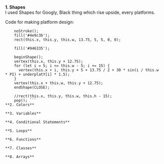 **1. Shapes**  
I used Shapes for Googly, Black thing which rise upside, every platforms.  
  
Code for making platform design:  
``` push();
    noStroke();
    fill('#4e9c3b');
    rect(this.x, this.y, this.w, 13.75, 5, 5, 0, 0);

    fill('#946335');

    beginShape();
    vertex(this.x, this.y + 12.75);
    for (let i = 5; i <= this.w - 5; i += 15) {
      vertex(this.x + i, this.y + 5 + 13.75 / 2 + 30 * sin(i / this.w * PI) + underplatY[i] * 1.5);
    }
    vertex(this.x + this.w, this.y + 12.75);
    endShape(CLOSE);

    //rect(this.x, this.y, this.w, this.h - 15);
    pop(); ```  
**2. Colors**

**3. Variables**

**4. Conditional Statements**

**5. Loops**

**6. Functions**

**7. Classes**

**8. Arrays**
